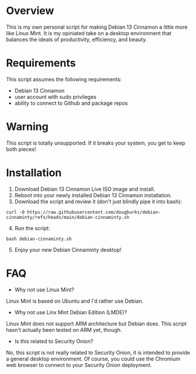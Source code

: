 # Overview
This is my own personal script for making Debian 13 Cinnamon a little more like Linux Mint. It is my opiniated take on a desktop environment that balances the ideals of productivity, efficiency, and beauty.

# Requirements
This script assumes the following requirements:
- Debian 13 Cinnamon
- user account with sudo privileges
- ability to connect to Github and package repos
  
# Warning
This script is totally unsupported. If it breaks your system, you get to keep both pieces!

# Installation
1. Download Debian 13 Cinnamon Live ISO image and install.
2. Reboot into your newly installed Debian 13 Cinnamon installation.
3. Download the script and review it (don't just blindly pipe it into bash):
```
curl -O https://raw.githubusercontent.com/dougburks/debian-cinnaminty/refs/heads/main/debian-cinnaminty.sh
```
4. Run the script:
```
bash debian-cinnaminty.sh
```
5. Enjoy your new Debian Cinnaminty desktop!

# FAQ

- Why not use Linux Mint?

Linux Mint is based on Ubuntu and I'd rather use Debian.

- Why not use Linx Mint Debian Edition (LMDE)?

Linux Mint does not support ARM architecture but Debian does. This script hasn't actually been tested on ARM yet, though.

- Is this related to Security Onion?

No, this script is not really related to Security Onion, it is intended to provide a general desktop environment. Of course, you could use the Chromium web browser to connect to your Security Onion deployment.
